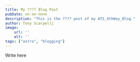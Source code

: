 ```yaml
---
title: My ???? Blog Post
pubDate: nn-nn-nnnn
description: "This is the ???? post of my ATS_4thWay_Blog."
author: Tony Scarpelli
image:
    url: ''
    alt: ''
tags: ["astro", "blogging"]
---
```

Write here
